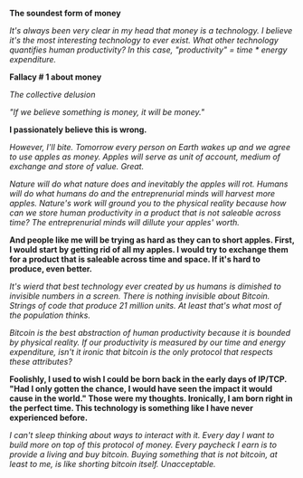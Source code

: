 **The soundest form of money**

*It's always been very clear in my head that money is a technology. I believe it's the most interesting technology to ever exist. 
What other technology quantifies human productivity? In this case, "productivity" = time * energy expenditure.*

**Fallacy # 1 about money**

*The collective delusion*

*"If we believe something is money, it will be money."*

**I passionately believe this is wrong.**

*However, I'll bite. Tomorrow every person on Earth wakes up and we agree to use apples as money.
Apples will serve as unit of account, medium of exchange and store of value. Great.*

*Nature will do what nature does and inevitably the apples will rot. Humans will do what humans do
and the entreprenurial minds will harvest more apples. Nature's work will ground you to the physical
reality because how can we store human productivity in a product that is not saleable across time?
The entreprenurial minds will dillute your apples' worth.*

**And people like me will be trying as hard as they can to short apples. First, I would start by getting rid of all my apples.
I would try to exchange them for a product that is saleable across time and space. If it's hard to produce, even better.**

*It's wierd that best technology ever created by us humans is dimished to invisible numbers in a screen. There is nothing invisible about Bitcoin.
Strings of code that produce 21 million units. At least that's what most of the population thinks.*

*Bitcoin is the best abstraction of human productivity because it is bounded by physical reality. If our productivity is measured by our time and energy expenditure, isn't it ironic that bitcoin is the only protocol that respects these attributes?*

**Foolishly, I used to wish I could be born back in the early days of IP/TCP.
"Had I only gotten the chance, I would have seen the impact it would cause in the world." Those were my thoughts.
Ironically, I am born right in the perfect time. This technology is something like I have never experienced before.**

*I can't sleep thinking about ways to interact with it. Every day I want to build more on top of this protocol of money. Every paycheck I earn is to provide a living and buy bitcoin. Buying something that is not bitcoin, at least to me, is like shorting bitcoin itself. Unacceptable.*


